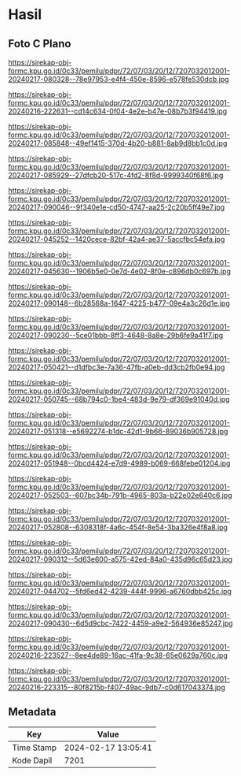 # Hasil

## Foto C Plano

https://sirekap-obj-formc.kpu.go.id/0c33/pemilu/pdpr/72/07/03/20/12/7207032012001-20240217-080328--78e97953-e4f4-450e-8596-e578fe530dcb.jpg

https://sirekap-obj-formc.kpu.go.id/0c33/pemilu/pdpr/72/07/03/20/12/7207032012001-20240216-222631--cd14c634-0f04-4e2e-b47e-08b7b3f94419.jpg

https://sirekap-obj-formc.kpu.go.id/0c33/pemilu/pdpr/72/07/03/20/12/7207032012001-20240217-085848--49ef1415-370d-4b20-b881-8ab9d8bb1c0d.jpg

https://sirekap-obj-formc.kpu.go.id/0c33/pemilu/pdpr/72/07/03/20/12/7207032012001-20240217-085929--27dfcb20-517c-4fd2-8f8d-9999340f68f6.jpg

https://sirekap-obj-formc.kpu.go.id/0c33/pemilu/pdpr/72/07/03/20/12/7207032012001-20240217-090046--9f340e1e-cd50-4747-aa25-2c20b5ff49e7.jpg

https://sirekap-obj-formc.kpu.go.id/0c33/pemilu/pdpr/72/07/03/20/12/7207032012001-20240217-045252--1420cece-82bf-42a4-ae37-5accfbc54efa.jpg

https://sirekap-obj-formc.kpu.go.id/0c33/pemilu/pdpr/72/07/03/20/12/7207032012001-20240217-045630--1906b5e0-0e7d-4e02-8f0e-c896db0c697b.jpg

https://sirekap-obj-formc.kpu.go.id/0c33/pemilu/pdpr/72/07/03/20/12/7207032012001-20240217-090148--6b28568a-1647-4225-b477-09e4a3c26d1e.jpg

https://sirekap-obj-formc.kpu.go.id/0c33/pemilu/pdpr/72/07/03/20/12/7207032012001-20240217-090230--5ce01bbb-8ff3-4648-8a8e-29b6fe9a41f7.jpg

https://sirekap-obj-formc.kpu.go.id/0c33/pemilu/pdpr/72/07/03/20/12/7207032012001-20240217-050421--d1dfbc3e-7a36-47fb-a0eb-dd3cb2fb0e94.jpg

https://sirekap-obj-formc.kpu.go.id/0c33/pemilu/pdpr/72/07/03/20/12/7207032012001-20240217-050745--68b794c0-1be4-483d-9e79-df369e91040d.jpg

https://sirekap-obj-formc.kpu.go.id/0c33/pemilu/pdpr/72/07/03/20/12/7207032012001-20240217-051318--e5692274-b1dc-42d1-9b66-89036b905728.jpg

https://sirekap-obj-formc.kpu.go.id/0c33/pemilu/pdpr/72/07/03/20/12/7207032012001-20240217-051948--0bcd4424-e7d9-4989-b069-668febe01204.jpg

https://sirekap-obj-formc.kpu.go.id/0c33/pemilu/pdpr/72/07/03/20/12/7207032012001-20240217-052503--607bc34b-791b-4965-803a-b22e02e640c6.jpg

https://sirekap-obj-formc.kpu.go.id/0c33/pemilu/pdpr/72/07/03/20/12/7207032012001-20240217-052808--6308318f-4a6c-454f-8e54-3ba326e4f8a8.jpg

https://sirekap-obj-formc.kpu.go.id/0c33/pemilu/pdpr/72/07/03/20/12/7207032012001-20240217-090312--5d63e600-a575-42ed-84a0-435d96c65d23.jpg

https://sirekap-obj-formc.kpu.go.id/0c33/pemilu/pdpr/72/07/03/20/12/7207032012001-20240217-044702--5fd6ed42-4239-444f-9996-a6760dbb425c.jpg

https://sirekap-obj-formc.kpu.go.id/0c33/pemilu/pdpr/72/07/03/20/12/7207032012001-20240217-090430--6d5d9cbc-7422-4459-a9e2-564936e85247.jpg

https://sirekap-obj-formc.kpu.go.id/0c33/pemilu/pdpr/72/07/03/20/12/7207032012001-20240216-223527--8ee4de89-16ac-41fa-9c38-65e0629a760c.jpg

https://sirekap-obj-formc.kpu.go.id/0c33/pemilu/pdpr/72/07/03/20/12/7207032012001-20240216-223315--80f8215b-f407-49ac-9db7-c0d617043374.jpg


## Metadata

| Key        | Value               |
| ---------- | ------------------- |
| Time Stamp | 2024-02-17 13:05:41 |
| Kode Dapil | 7201                |



